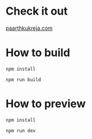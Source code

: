 # Check it out
[paarthkukreja.com](https://www.paarthkukreja.com)

# How to build

```
npm install
```

```
npm run build
```

# How to preview

```
npm install
```

```
npm run dev
```
